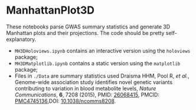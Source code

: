 # ManhattanPlot3D

These notebooks parse GWAS summary statistics and generate 3D Manhattan plots and their projections. The code should be pretty self-explanatory.

* `MH3DHoloviews.ipynb` contains an interactive version using the `holoviews` package;
* `MH3DMatplotlib.ipynb` contains a static version using the `matplotlib` package;
* Files in `./Data` are summary statistics used Draisma HHM, Pool R, *et al.*, Genome-wide association study identifies novel genetic variants contributing to variation in blood metabolite levels, *Nature Communications*, **6**, 7208 (2015), PMID: [26068415](http://www.ncbi.nlm.nih.gov/pubmed/26068415), PMCID: [PMC4745136](http://www.ncbi.nlm.nih.gov/pmc/articles/PMC4745136/),DOI: [10.1038/ncomms8208](http://dx.doi.org/10.1038/ncomms8208).
